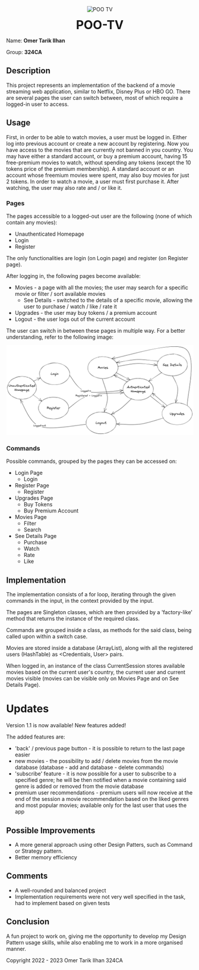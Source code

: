 <div align="center"><img src="https://ocw.cs.pub.ro/courses/lib/exe/fetch.php?hash=2597cd&media=https%3A%2F%2Fi.imgur.com%2FS1ROjQr.gif" width="300px" alt="POO TV"></div>

<b><font size=6 ><center>POO-TV</center></div></font></b>

Name: **Omer Tarik Ilhan**

Group: **324CA**

## Description

This project represents an implementation of the backend of a
movie streaming web application, similar to Netflix, Disney Plus or
HBO GO. There are several pages the user can switch between, most of which
require a logged-in user to access.

## Usage

First, in order to be able to watch movies, a user must be logged in.
Either log into previous account or create a new account by registering.
Now you have access to the movies that are currently not banned in
you country. You may have either a standard account, or buy a premium
account, having 15 free-premium movies to watch, without spending any
tokens (except the 10 tokens price of the premium membership). A standard
account or an account whose freemium movies were spent, may also buy
movies for just 2 tokens. In order to watch a movie, a user must first
purchase it. After watching, the user may also rate and / or like it.

### Pages

The pages accessible to a logged-out user are the following
(none of which contain any movies):
- Unauthenticated Homepage
- Login
- Register

The only functionalities are login (on Login page) and register
(on Register page).

After logging in, the following pages become available:
- Movies - a page with all the movies; the user may search for a specific movie or
  filter / sort available movies
    - See Details - switched to the details of a specific movie, allowing the user
      to purchase / watch / like / rate it
- Upgrades - the user may buy tokens / a premium account
- Logout - the user logs out of the current account

The user can switch in between these pages in multiple way. For a better
understanding, refer to the following image:

<img src="images/pages.png" width="1000" alt="Page Structure">

### Commands

Possible commands, grouped by the pages they can be accessed on:

- Login Page
    - Login
- Register Page
    - Register
- Upgrades Page
    - Buy Tokens
    - Buy Premium Account
- Movies Page
    - Filter
    - Search
- See Details Page
    - Purchase
    - Watch
    - Rate
    - Like

## Implementation

The implementation consists of a for loop, iterating through the given commands in the input,
in the context provided by the input.

The pages are Singleton classes, which are then provided by a 'factory-like' method that
returns the instance of the required class.

Commands are grouped inside a class, as methods for the said class, being called upon within a
switch case.

Movies are stored inside a database (ArrayList), along with all the registered users (HashTable) as
<Credentials, User> pairs.

When logged in, an instance of the class CurrentSession stores available movies based on the
current  user's country, the current user and current movies visible (movies can be visible
only on Movies Page and on See Details Page).

# Updates
Version 1.1 is now available! New features added!

The added features are:

- 'back' / previous page button - it is possible to return to the last page easier
- new movies - the possibility to add / delete movies from the movie database (database - add and
database - delete commands)
- 'subscribe' feature - it is now possible for a user to subscribe to a specified genre;
he will be then notified when a movie containing said genre is added or removed from the
movie database
- premium user recommendations - premium users will now receive at the end of the session
a movie recommendation based on the liked genres and most popular movies; available only for
the last user that uses the app

## Possible Improvements

- A more general approach using other Design Patters, such as Command or Strategy pattern.
- Better memory efficiency

## Comments

- A well-rounded and balanced project
- Implementation requirements were not very well specified in the task, had to implement based
  on given tests

## Conclusion

A fun project to work on, giving me the opportunity to develop my Design Pattern usage skills,
while also enabling me to work in a more organised manner.

Copyright 2022 - 2023 Omer Tarik Ilhan 324CA
